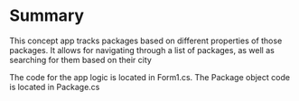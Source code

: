 <h1>Summary</h1>
<p>This concept app tracks packages based on different properties of those packages. It allows for navigating through a list of packages, as well as searching for them based on their city</p>
<p>The code for the app logic is located in Form1.cs. The Package object code is located in Package.cs</p>
